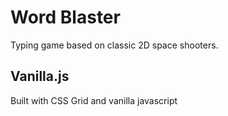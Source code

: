 # Word Blaster

Typing game based on classic 2D space shooters.

## Vanilla.js

Built with CSS Grid and vanilla javascript
